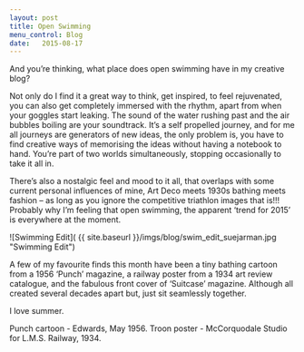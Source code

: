 ```yaml
---
layout: post
title: Open Swimming
menu_control: Blog
date:   2015-08-17
---
```


And you’re thinking, what place does open swimming have in my creative blog? 

Not only do I find it a great way to think, get inspired, to feel rejuvenated, you can also get completely immersed with the rhythm, apart from when your goggles start leaking. The sound of the water rushing past and the air bubbles boiling are your soundtrack. It’s a self propelled journey, and for me all journeys are generators of new ideas, the only problem is, you have to find creative ways of memorising the ideas without having a notebook to hand. You’re part of two worlds simultaneously, stopping occasionally to take it all in.
 
There’s also a nostalgic feel and mood to it all, that overlaps with some current personal influences of mine, Art Deco meets 1930s 
bathing meets fashion – as long as you ignore the competitive triathlon images that is!!! Probably why I’m feeling that open swimming, the apparent ‘trend for 2015’ is everywhere at the moment.

![Swimming Edit]( {{ site.baseurl }}/imgs/blog/swim_edit_suejarman.jpg "Swimming Edit")

A few of my favourite finds this month have been a tiny bathing cartoon from a 1956 ‘Punch’ magazine, a railway poster from a 1934 art review catalogue, and the fabulous front cover of ‘Suitcase’ magazine. Although all created several decades apart but, just sit seamlessly together.

I love summer.


Punch cartoon - Edwards, May 1956.
Troon poster - McCorquodale Studio for L.M.S. Railway, 1934.
 

